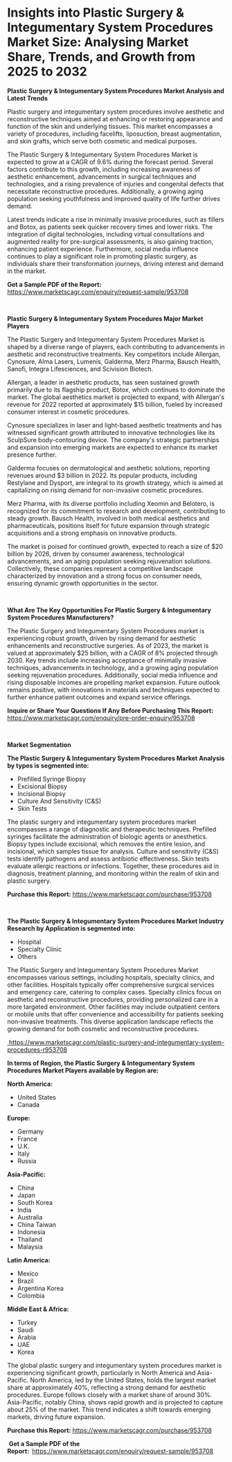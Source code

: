 <p><h1>Insights into Plastic Surgery & Integumentary System Procedures Market Size: Analysing Market Share, Trends, and Growth from 2025 to 2032</h1></p><p><strong>Plastic Surgery & Integumentary System Procedures Market Analysis and Latest Trends</strong></p>
<p><p>Plastic surgery and integumentary system procedures involve aesthetic and reconstructive techniques aimed at enhancing or restoring appearance and function of the skin and underlying tissues. This market encompasses a variety of procedures, including facelifts, liposuction, breast augmentation, and skin grafts, which serve both cosmetic and medical purposes.</p><p>The Plastic Surgery & Integumentary System Procedures Market is expected to grow at a CAGR of 9.6% during the forecast period. Several factors contribute to this growth, including increasing awareness of aesthetic enhancement, advancements in surgical techniques and technologies, and a rising prevalence of injuries and congenital defects that necessitate reconstructive procedures. Additionally, a growing aging population seeking youthfulness and improved quality of life further drives demand.</p><p>Latest trends indicate a rise in minimally invasive procedures, such as fillers and Botox, as patients seek quicker recovery times and lower risks. The integration of digital technologies, including virtual consultations and augmented reality for pre-surgical assessments, is also gaining traction, enhancing patient experience. Furthermore, social media influence continues to play a significant role in promoting plastic surgery, as individuals share their transformation journeys, driving interest and demand in the market.</p></p>
<p><strong>Get a Sample PDF of the Report:&nbsp;</strong> <a href="https://www.marketscagr.com/enquiry/request-sample/953708?utm_campaign=3077&utm_medium=2&utm_source=Github&utm_content=ia&utm_term=18042025&utm_id=plastic-surgery-integumentary-system-procedures">https://www.marketscagr.com/enquiry/request-sample/953708</a></p>
<p>&nbsp;</p>
<p><strong>Plastic Surgery & Integumentary System Procedures Major Market Players</strong></p>
<p><p>The Plastic Surgery and Integumentary System Procedures Market is shaped by a diverse range of players, each contributing to advancements in aesthetic and reconstructive treatments. Key competitors include Allergan, Cynosure, Alma Lasers, Lumenis, Galderma, Merz Pharma, Bausch Health, Sanofi, Integra Lifesciences, and Scivision Biotech.</p><p>Allergan, a leader in aesthetic products, has seen sustained growth primarily due to its flagship product, Botox, which continues to dominate the market. The global aesthetics market is projected to expand, with Allergan's revenue for 2022 reported at approximately $15 billion, fueled by increased consumer interest in cosmetic procedures.</p><p>Cynosure specializes in laser and light-based aesthetic treatments and has witnessed significant growth attributed to innovative technologies like its SculpSure body-contouring device. The company's strategic partnerships and expansion into emerging markets are expected to enhance its market presence further.</p><p>Galderma focuses on dermatological and aesthetic solutions, reporting revenues around $3 billion in 2022. Its popular products, including Restylane and Dysport, are integral to its growth strategy, which is aimed at capitalizing on rising demand for non-invasive cosmetic procedures.</p><p>Merz Pharma, with its diverse portfolio including Xeomin and Belotero, is recognized for its commitment to research and development, contributing to steady growth. Bausch Health, involved in both medical aesthetics and pharmaceuticals, positions itself for future expansion through strategic acquisitions and a strong emphasis on innovative products.</p><p>The market is poised for continued growth, expected to reach a size of $20 billion by 2026, driven by consumer awareness, technological advancements, and an aging population seeking rejuvenation solutions. Collectively, these companies represent a competitive landscape characterized by innovation and a strong focus on consumer needs, ensuring dynamic growth opportunities in the sector.</p></p>
<p>&nbsp;</p>
<p><strong>What Are The Key Opportunities For Plastic Surgery & Integumentary System Procedures Manufacturers?</strong></p>
<p><p>The Plastic Surgery and Integumentary System Procedures market is experiencing robust growth, driven by rising demand for aesthetic enhancements and reconstructive surgeries. As of 2023, the market is valued at approximately $25 billion, with a CAGR of 8% projected through 2030. Key trends include increasing acceptance of minimally invasive techniques, advancements in technology, and a growing aging population seeking rejuvenation procedures. Additionally, social media influence and rising disposable incomes are propelling market expansion. Future outlook remains positive, with innovations in materials and techniques expected to further enhance patient outcomes and expand service offerings.</p></p>
<p><strong>Inquire or Share Your Questions If Any Before Purchasing This Report:</strong> <a href="https://www.marketscagr.com/enquiry/pre-order-enquiry/953708?utm_campaign=3077&utm_medium=2&utm_source=Github&utm_content=ia&utm_term=18042025&utm_id=plastic-surgery-integumentary-system-procedures">https://www.marketscagr.com/enquiry/pre-order-enquiry/953708</a></p>
<p>&nbsp;</p>
<p><strong>Market Segmentation</strong></p>
<p><strong>The Plastic Surgery & Integumentary System Procedures Market Analysis by types is segmented into:</strong></p>
<p><ul><li>Prefilled Syringe Biopsy</li><li>Excisional Biopsy</li><li>Incisional Biopsy</li><li>Culture And Sensitivity (C&S)</li><li>Skin Tests</li></ul></p>
<p><p>The plastic surgery and integumentary system procedures market encompasses a range of diagnostic and therapeutic techniques. Prefilled syringes facilitate the administration of biologic agents or anesthetics. Biopsy types include excisional, which removes the entire lesion, and incisional, which samples tissue for analysis. Culture and sensitivity (C&S) tests identify pathogens and assess antibiotic effectiveness. Skin tests evaluate allergic reactions or infections. Together, these procedures aid in diagnosis, treatment planning, and monitoring within the realm of skin and plastic surgery.</p></p>
<p><strong>Purchase this Report:&nbsp;</strong><a href="https://www.marketscagr.com/purchase/953708?utm_campaign=3077&utm_medium=2&utm_source=Github&utm_content=ia&utm_term=18042025&utm_id=plastic-surgery-integumentary-system-procedures">https://www.marketscagr.com/purchase/953708</a></p>
<p>&nbsp;</p>
<p><strong>The Plastic Surgery & Integumentary System Procedures Market Industry Research by Application is segmented into:</strong></p>
<p><ul><li>Hospital</li><li>Specialty Clinic</li><li>Others</li></ul></p>
<p><p>The Plastic Surgery and Integumentary System Procedures Market encompasses various settings, including hospitals, specialty clinics, and other facilities. Hospitals typically offer comprehensive surgical services and emergency care, catering to complex cases. Specialty clinics focus on aesthetic and reconstructive procedures, providing personalized care in a more targeted environment. Other facilities may include outpatient centers or mobile units that offer convenience and accessibility for patients seeking non-invasive treatments. This diverse application landscape reflects the growing demand for both cosmetic and reconstructive procedures.</p></p>
<p><a href="https://www.marketscagr.com/plastic-surgery-and-integumentary-system-procedures-r953708?utm_campaign=3077&utm_medium=2&utm_source=Github&utm_content=ia&utm_term=18042025&utm_id=plastic-surgery-integumentary-system-procedures">&nbsp;https://www.marketscagr.com/plastic-surgery-and-integumentary-system-procedures-r953708</a></p>
<p><strong>In terms of Region, the Plastic Surgery & Integumentary System Procedures Market Players available by Region are:</strong></p>
<p>
    <p> <strong> North America: </strong>
        <ul>
            <li>United States</li>
            <li>Canada</li>
        </ul>
        </p> 
    <p> <strong> Europe: </strong>
        <ul>
            <li>Germany</li>
            <li>France</li>
            <li>U.K.</li>
            <li>Italy</li>
            <li>Russia</li>
        </ul>
        </p> 
    <p> <strong> Asia-Pacific: </strong>
        <ul>
            <li>China</li>
            <li>Japan</li>
            <li>South Korea</li>
            <li>India</li>
            <li>Australia</li>
            <li>China Taiwan</li>
            <li>Indonesia</li>
            <li>Thailand</li>
            <li>Malaysia</li>
        </ul>
        </p> 
    <p> <strong> Latin America: </strong>
        <ul>
            <li>Mexico</li>
            <li>Brazil</li>
            <li>Argentina Korea</li>
            <li>Colombia</li>
        </ul>
        </p> 
    <p> <strong> Middle East & Africa: </strong>
        <ul>
            <li>Turkey</li>
            <li>Saudi</li>
            <li>Arabia</li>
            <li>UAE</li>
            <li>Korea</li>
        </ul>
    </p>
    </p>
<p><p>The global plastic surgery and integumentary system procedures market is experiencing significant growth, particularly in North America and Asia-Pacific. North America, led by the United States, holds the largest market share at approximately 40%, reflecting a strong demand for aesthetic procedures. Europe follows closely with a market share of around 30%. Asia-Pacific, notably China, shows rapid growth and is projected to capture about 25% of the market. This trend indicates a shift towards emerging markets, driving future expansion.</p></p>
<p><strong>Purchase this Report: </strong><a href="https://www.marketscagr.com/purchase/953708?utm_campaign=3077&utm_medium=2&utm_source=Github&utm_content=ia&utm_term=18042025&utm_id=plastic-surgery-integumentary-system-procedures">https://www.marketscagr.com/purchase/953708</a></p>
<p>&nbsp;<strong>Get a Sample PDF of the Report:&nbsp;&nbsp;</strong><a href="https://www.marketscagr.com/enquiry/request-sample/953708?utm_campaign=3077&utm_medium=2&utm_source=Github&utm_content=ia&utm_term=18042025&utm_id=plastic-surgery-integumentary-system-procedures">https://www.marketscagr.com/enquiry/request-sample/953708</a></p>
<p><strong></strong></p>
<p><p></p><p></p><p></p></p>